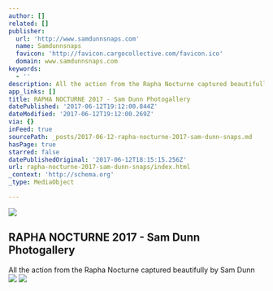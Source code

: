 ```yaml
---
author: []
related: []
publisher:
  url: 'http://www.samdunnsnaps.com'
  name: Samdunnsnaps
  favicon: 'http://favicon.cargocollective.com/favicon.ico'
  domain: www.samdunnsnaps.com
keywords:
  - ''
description: All the action from the Rapha Nocturne captured beautifully by Sam Dunn
app_links: []
title: RAPHA NOCTURNE 2017 - Sam Dunn Photogallery
datePublished: '2017-06-12T19:12:00.844Z'
dateModified: '2017-06-12T19:12:00.269Z'
via: {}
inFeed: true
sourcePath: _posts/2017-06-12-rapha-nocturne-2017-sam-dunn-snaps.md
hasPage: true
starred: false
datePublishedOriginal: '2017-06-12T18:15:15.256Z'
url: rapha-nocturne-2017-sam-dunn-snaps/index.html
_context: 'http://schema.org'
_type: MediaObject

---
```

<article style=""><img src="https://s3-us-west-2.amazonaws.com/the-grid-img/p/bbe27873a5cac27fb28f3f52ed922a7dfecd5737.jpg" /><h1>RAPHA NOCTURNE 2017 - Sam Dunn Photogallery</h1></article>

All the action from the Rapha Nocturne captured beautifully by Sam Dunn
![](https://the-grid-user-content.s3-us-west-2.amazonaws.com/1090f6a2-7642-4e57-8801-1a0252b5df51.jpg)
![](https://the-grid-user-content.s3-us-west-2.amazonaws.com/166fe891-e9bd-4653-8a3b-494ae8232b6e.jpg)